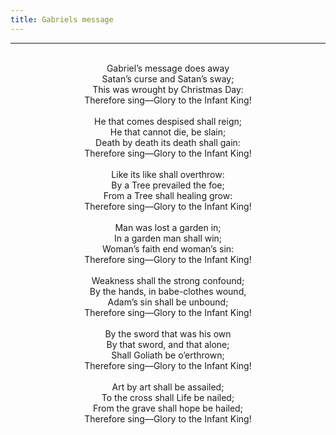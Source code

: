```yaml
---
title: Gabriels message
---
```


---
<center>
<br/>
Gabriel’s message does away<br/>
Satan’s curse and Satan’s sway;<br/>
This was wrought by Christmas Day:<br/>
Therefore sing—Glory to the Infant King!<br/>
<br/>
He that comes despised shall reign;<br/>
He that cannot die, be slain;<br/>
Death by death its death shall gain:<br/>
Therefore sing—Glory to the Infant King!<br/>
<br/>
Like its like shall overthrow:<br/>
By a Tree prevailed the foe;<br/>
From a Tree shall healing grow:<br/>
Therefore sing—Glory to the Infant King!<br/>
<br/>
Man was lost a garden in;<br/>
In a garden man shall win;<br/>
Woman’s faith end woman’s sin:<br/>
Therefore sing—Glory to the Infant King!<br/>
<br/>
Weakness shall the strong confound;<br/>
By the hands, in babe-clothes wound,<br/>
Adam’s sin shall be unbound;<br/>
Therefore sing—Glory to the Infant King!<br/>
<br/>
By the sword that was his own<br/>
By that sword, and that alone;<br/>
Shall Goliath be o’erthrown;<br/>
Therefore sing—Glory to the Infant King!<br/>
<br/>
Art by art shall be assailed;<br/>
To the cross shall Life be nailed;<br/>
From the grave shall hope be hailed;<br/>
Therefore sing—Glory to the Infant King!<br/>

</center>